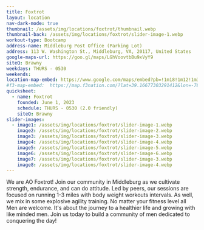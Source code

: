 ```yaml
---
title: Foxtrot
layout: location
nav-dark-mode: true
thumbnail: /assets/img/locations/foxtrot/thumbnail.webp
thumbnail-back: /assets/img/locations/foxtrot/slider-image-1.webp
workout-type: Bootcamp
address-name: Middleburg Post Office (Parking Lot)
address: 113 W. Washington St., Middleburg, VA, 20117, United States
google-maps-url: https://goo.gl/maps/LGhVoovtbBu9xVyY9
siteQ: Brawny
weekdays: THURS - 0530
weekends:
location-map-embed: https://www.google.com/maps/embed?pb=!1m18!1m12!1m3!1d3102.0745802855226!2d-77.7375631!3d38.967965!2m3!1f0!2f0!3f0!3m2!1i1024!2i768!4f13.1!3m3!1m2!1s0x89b66d7bdbd60cfb%3A0x8fd01fae4f477060!2s113%20W%20Washington%20St%2C%20Middleburg%2C%20VA%2020117!5e0!3m2!1sen!2sus!4v1693269634353!5m2!1sen!2sus
#f3-map-embed:  https://map.f3nation.com/?lat=39.16677303291412&lon=-78.15840661175892&zoom=16
quicksheet:
  - name: Foxtrot
    founded: June 1, 2023
    schedule: THURS - 0530 (2.0 friendly)
    siteQ: Brawny
slider-images:
  - image1: /assets/img/locations/foxtrot/slider-image-1.webp
    image2: /assets/img/locations/foxtrot/slider-image-2.webp
    image3: /assets/img/locations/foxtrot/slider-image-3.webp
    image4: /assets/img/locations/foxtrot/slider-image-4.webp
    image5: /assets/img/locations/foxtrot/slider-image-5.webp
    image6: /assets/img/locations/foxtrot/slider-image-6.webp
    image7: /assets/img/locations/foxtrot/slider-image-3.webp
    image8: /assets/img/locations/foxtrot/slider-image-4.webp
---
```


We are AO Foxtrot! Join our community in Middleburg as we cultivate strength, endurance, and can do attitude. Led by peers, our sessions are focused on running 1-3 miles with body weight workouts intervals. As well, we mix in some explosive agility training. No matter your fitness level all Men are welcome. It's about the journey to a healthier life and growing with like minded men. Join us today to build a community of men dedicated to conquering the day!